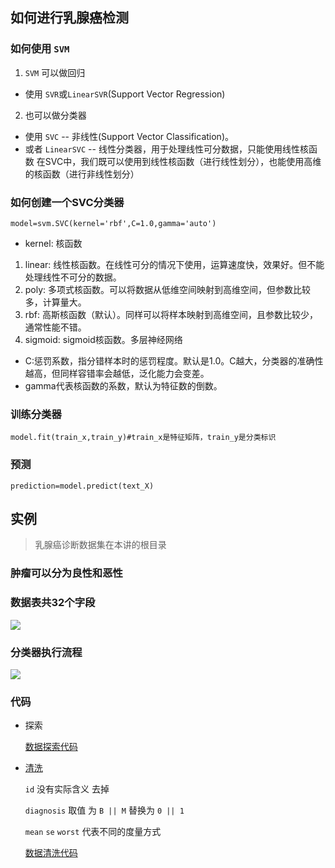 ## 如何进行乳腺癌检测

### 如何使用 `SVM`
1. `SVM` 可以做回归
  - 使用 `SVR`或`LinearSVR`(Support Vector Regression)
2. 也可以做分类器
  - 使用 `SVC` -- 非线性(Support Vector Classification)。      
  - 或者 `LinearSVC` -- 线性分类器，用于处理线性可分数据，只能使用线性核函数
在SVC中，我们既可以使用到线性核函数（进行线性划分），也能使用高维的核函数（进行非线性划分）

### 如何创建一个SVC分类器
`model=svm.SVC(kernel='rbf',C=1.0,gamma='auto')`
- kernel: 核函数   
1. linear: 线性核函数。在线性可分的情况下使用，运算速度快，效果好。但不能处理线性不可分的数据。   
2. poly: 多项式核函数。可以将数据从低维空间映射到高维空间，但参数比较多，计算量大。   
3. rbf: 高斯核函数（默认）。同样可以将样本映射到高维空间，且参数比较少，通常性能不错。   
4. sigmoid: sigmoid核函数。多层神经网络
- C:惩罚系数，指分错样本时的惩罚程度。默认是1.0。C越大，分类器的准确性越高，但同样容错率会越低，泛化能力会变差。
- gamma代表核函数的系数，默认为特征数的倒数。

### 训练分类器
`model.fit(train_x,train_y)#train_x是特征矩阵，train_y是分类标识`
### 预测
`prediction=model.predict(text_X)`

## 实例

> 乳腺癌诊断数据集在本讲的根目录

### 肿瘤可以分为良性和恶性

### 数据表共32个字段

![](WechatIMG70.jpeg)

### 分类器执行流程

![](WechatIMG71.jpeg)

### 代码
- 探索

  [数据探索代码](./discover.py)

- [清洗](./dataClean.py)

  `id` 没有实际含义  去掉

  `diagnosis` 取值 为  `B || M` 替换为 `0 || 1`

  `mean` `se` `worst` 代表不同的度量方式

  [数据清洗代码](./breastCancerData/breast_svm.py)
